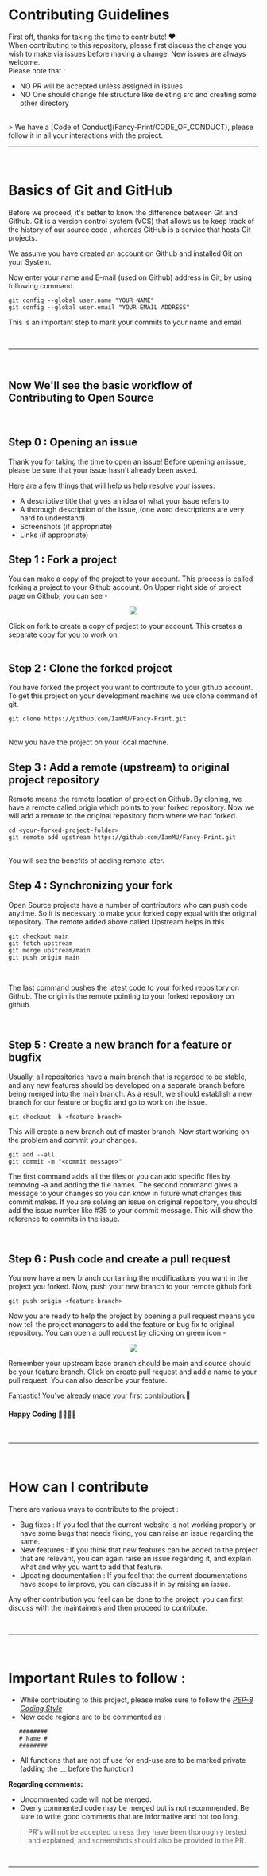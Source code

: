 # Contributing Guidelines

First off, thanks for taking the time to contribute! ❤️ </br>
When contributing to this repository, please first discuss the change you wish to make via issues before making a change. New issues are always welcome.
</br>
Please note that :
</br>
- NO PR will be accepted unless assigned in issues
- NO One should change file structure like deleting src and creating some other directory
</br>
> We have a [Code of Conduct](Fancy-Print/CODE_OF_CONDUCT), please follow it in all your interactions with the project.

<br>

* * * * *

<br>

# Basics of Git and GitHub

Before we proceed, it's better to know the difference between Git and Github. Git is a version control system (VCS) that allows us to keep track of the history of our source code , whereas GitHub is a service that hosts Git projects. 

We assume you have created an account on Github and installed Git on your System.

Now enter your name and E-mail (used on Github) address in Git, by using following command.

```
git config --global user.name "YOUR NAME"
git config --global user.email "YOUR EMAIL ADDRESS"
```
This is an important step to mark your commits to your name and email.

<br>

* * * * *

<br>

## Now We'll see the basic workflow of Contributing to Open Source
<br />

## Step 0 : Opening an issue

Thank you for taking the time to open an issue!
Before opening an issue, please be sure that your issue hasn't already been asked.

Here are a few things that will help us help resolve your issues:

- A descriptive title that gives an idea of what your issue refers to
- A thorough description of the issue, (one word descriptions are very hard to understand)
- Screenshots (if appropriate)
- Links (if appropriate)

## Step 1 : Fork a project

You can make a copy of the project to your account. This process is called forking a project to your Github account. On Upper right side of project page on Github, you can see -

<p align="center">  <img  src="https://i.imgur.com/P0n6f97.png">  </p>
Click on fork to create a copy of project to your account. This creates a separate copy for you to work on.

<br />

<br />

## Step 2 : Clone the forked project

You have forked the project you want to contribute to your github account. To get this project on your development machine we use clone command of git.

```
git clone https://github.com/IamMU/Fancy-Print.git
``` 
<br/>
Now you have the project on your local machine.

<br />

## Step 3 : Add a remote (upstream) to original project repository

Remote means the remote location of project on Github. By cloning, we have a remote called origin which points to your forked repository. Now we will add a remote to the original repository from where we had forked.

```
cd <your-forked-project-folder>
git remote add upstream https://github.com/IamMU/Fancy-Print.git
``` 
<br/>
You will see the benefits of adding remote later.

<br />

## Step 4 : Synchronizing your fork

Open Source projects have a number of contributors who can push code anytime. So it is necessary to make your forked copy equal with the original repository. The remote added above called Upstream helps in this.

```
git checkout main
git fetch upstream
git merge upstream/main
git push origin main 
``` 
<br/>

The last command pushes the latest code to your forked repository on Github. The origin is the remote pointing to your forked repository on github.

<br />

## Step 5 : Create a new branch for a feature or bugfix

Usually, all repositories have a main branch that is regarded to be stable, and any new features should be developed on a separate branch before being merged into the main branch. As a result, we should establish a new branch for our feature or bugfix and go to work on the issue. 

```
git checkout -b <feature-branch>
```

This will create a new branch out of master branch. Now start working on the problem and commit your changes.

```
git add --all
git commit -m "<commit message>"
```
The first command adds all the files or you can add specific files by removing -a and adding the file names. The second command gives a message to your changes so you can know in future what changes this commit makes. If you are solving an issue on original repository, you should add the issue number like #35 to your commit message. This will show the reference to commits in the issue.

<br />

## Step 6 : Push code and create a pull request

You now have a new branch containing the modifications you want in the project you forked. Now, push your new branch to your remote github fork. 

```
git push origin <feature-branch>
```
Now you are ready to help the project by opening a pull request means you now tell the project managers to add the feature or bug fix to original repository. You can open a pull request by clicking on green icon -

<p align="center">  <img  src="https://i.imgur.com/aGaqAD5.png">  </p>

Remember your upstream base branch should be main and source should be your feature branch. Click on create pull request and add a name to your pull request. You can also describe your feature.

Fantastic! You've already made your first contribution.🥳

#### Happy Coding 👩‍💻👩‍💻

<br>

* * * * *

<br>

# How can I contribute

There are various ways to contribute to the project : 
- Bug fixes : If you feel that the current website is not working properly or have some bugs that needs fixing, you can raise an issue regarding the same. 
- New features : If you think that new features can be added to the project that are relevant, you can again raise an issue regarding it, and explain what and why you want to add that feature. 
- Updating documentation : If you feel that the current documentations have scope to improve, you can discuss it in by raising an issue.

Any other contribution you feel can be done to the project, you can first discuss with the maintainers and then proceed to contribute.

<br>

* * * * *

<br>

# Important Rules to follow :

- While contributing to this project, please make sure to follow the [*PEP-8 Coding Style*](https://www.geeksforgeeks.org/pep-8-coding-style-guide-python/)
- New code regions are to be commented as : 
```
   ########
   # Name #
   ########
```
- All functions that are not of use for end-use are to be marked private (adding the **__** before the function)

**Regarding comments:**
- Uncommented code will not be merged.
- Overly commented code may be merged but is not recommended.
Be sure to write good comments that are informative and not too long.

> PR's will not be accepted unless they have been thoroughly tested and explained, and screenshots should also be provided in the PR.

<br>

* * * * *

<br>
